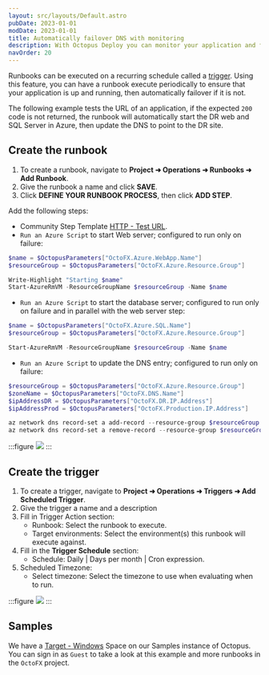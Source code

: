 ```yaml
---
layout: src/layouts/Default.astro
pubDate: 2023-01-01
modDate: 2023-01-01
title: Automatically failover DNS with monitoring
description: With Octopus Deploy you can monitor your application and failover DNS with a runbook.
navOrder: 20
---
```


Runbooks can be executed on a recurring schedule called a [trigger](/docs/runbooks/scheduled-runbook-trigger).  Using this feature, you can have a runbook execute periodically to ensure that your application is up and running, then automatically failover if it is not.

The following example tests the URL of an application, if the expected `200` code is not returned, the runbook will automatically start the DR web and SQL Server in Azure, then update the DNS to point to the DR site.

## Create the runbook

1. To create a runbook, navigate to **Project ➜ Operations ➜ Runbooks ➜ Add Runbook**.
2. Give the runbook a name and click **SAVE**.
3. Click **DEFINE YOUR RUNBOOK PROCESS**, then click **ADD STEP**.

Add the following steps:

- Community Step Template [HTTP - Test URL](https://library.octopus.com/step-templates/f5cebc0a-cc16-4876-9f72-bfbd513e6fdd/actiontemplate-http-test-url).
- `Run an Azure Script` to start Web server; configured to run only on failure:

```powershell
$name = $OctopusParameters["OctoFX.Azure.WebApp.Name"]
$resourceGroup = $OctopusParameters["OctoFX.Azure.Resource.Group"]

Write-Highlight "Starting $name"
Start-AzureRmVM -ResourceGroupName $resourceGroup -Name $name
```
- `Run an Azure Script` to start the database server; configured to run only on failure and in parallel with the web server step:

```powershell
$name = $OctopusParameters["OctoFX.Azure.SQL.Name"]
$resourceGroup = $OctopusParameters["OctoFX.Azure.Resource.Group"]

Start-AzureRmVM -ResourceGroupName $resourceGroup -Name $name
```

- `Run an Azure Script` to update the DNS entry; configured to run only on failure:

```powershell
$resourceGroup = $OctopusParameters["OctoFX.Azure.Resource.Group"]
$zoneName = $OctopusParameters["OctoFX.DNS.Name"]
$ipAddressDR = $OctopusParameters["OctoFX.DR.IP.Address"]
$ipAddressProd = $OctopusParameters["OctoFX.Production.IP.Address"]

az network dns record-set a add-record --resource-group $resourceGroup --zone-name $zoneName --record-set-name www --ipv4-address $ipAddressProd
az network dns record-set a remove-record --resource-group $resourceGroup --zone-name $zoneName --record-set-name www --ipv4-address $ipAddressDR
```

:::figure
![](/docs/runbooks/runbook-examples/emergency/octopus-runbook-app-monitoring.png)
:::

## Create the trigger

1. To create a trigger, navigate to **Project ➜ Operations ➜ Triggers ➜ Add Scheduled Trigger**.
2. Give the trigger a name and a description
3. Fill in Trigger Action section:
   - Runbook: Select the runbook to execute.
   - Target environments: Select the environment(s) this runbook will execute against.
4. Fill in the **Trigger Schedule** section:
   - Schedule: Daily | Days per month | Cron expression.
5. Scheduled Timezone:
   - Select timezone: Select the timezone to use when evaluating when to run.

:::figure
![](/docs/runbooks/runbook-examples/emergency/octopus-runbook-trigger.png)
:::


## Samples

We have a [Target - Windows](https://oc.to/TargetWindowsSamplesSpace) Space on our Samples instance of Octopus. You can sign in as `Guest` to take a look at this example and more runbooks in the `OctoFX` project.
